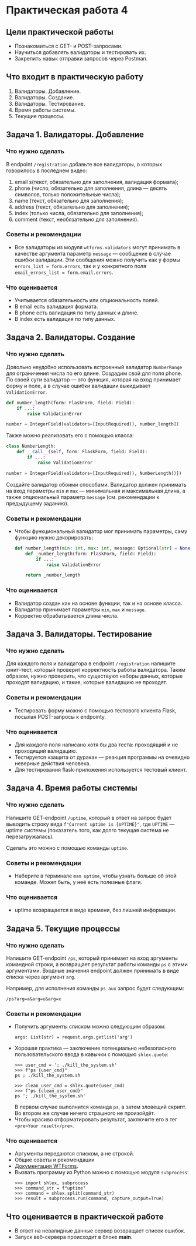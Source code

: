 # Практическая работа 4
## Цели практической работы
- Познакомиться с GET- и POST-запросами.
- Научиться добавлять валидаторы и тестировать их.
- Закрепить навык отправки запросов через Postman.

## Что входит в практическую работу
1. Валидаторы. Добавление.
2. Валидаторы. Создание.
3. Валидаторы. Тестирование.
4. Время работы системы.
5. Текущие процессы.

## Задача 1. Валидаторы. Добавление
### Что нужно сделать
В endpoint `/registration` добавьте все валидаторы, о которых говорилось в последнем видео:

1) email s(текст, обязательно для заполнения, валидация формата);
2) phone (число, обязательно для заполнения, длина — десять символов, только положительные числа);
3) name (текст, обязательно для заполнения);
4) address (текст, обязательно для заполнения);
5) index (только числа, обязательно для заполнения);
6) comment (текст, необязательно для заполнения).
### Советы и рекомендации
- Все валидаторы из модуля `wtforms.validators` могут принимать в качестве аргумента параметр `message` — сообщение в случае ошибки валидации. Эти сообщения можно получить как у формы `errors_list = form.errors`, так и у конкретного поля `email_errors_list = form.email.errors`.
### Что оценивается
- Учитывается обязательность или опциональность полей.
- В email есть валидация формата.
- В phone есть валидация по типу данных и длине.
- В index есть валидация по типу данных.

## Задача 2. Валидаторы. Создание
### Что нужно сделать
Довольно неудобно использовать встроенный валидатор `NumberRange` для ограничения числа по его длине. Создадим свой для поля phone.<br>
По своей сути валидатор — это функция, которая на вход принимает форму и поле, а в случае ошибки валидации выкидывает `ValidationError`.

```python
def number_length(form: FlaskForm, field: Field):
    if ...:
        raise ValidationError

number = IntegerField(validators=[InputRequired(), number_length])
```

Также можно реализовать его с помощью класса:

```python
class NumberLength:
    def __call__(self, form: FlaskForm, field: Field):
        if ...:
            raise ValidationError

number = IntegerField(validators=[InputRequired(), NumberLength()])
```

Создайте валидатор обоими способами. Валидатор должен принимать на вход параметры `min` и `max` — минимальная и максимальная длина, а также опциональный параметр `message` (см. рекомендации к предыдущему заданию).
### Советы и рекомендации
- Чтобы функциональный валидатор мог принимать параметры, саму функцию нужно декорировать:
    ```python
    def number_length(min: int, max: int, message: Optional[str] = None):
        def _number_length(form: FlaskForm, field: Field):
            if ...:
                raise ValidationError
    
        return _number_length
    ```

### Что оценивается
- Валидатор создан как на основе функции, так и на основе класса.
- Валидатор принимает параметры `min`, `max` и `message`.
- Корректно обрабатывается длина числа.

## Задача 3. Валидаторы. Тестирование
### Что нужно сделать
Для каждого поля и валидатора в endpoint `/registration` напишите юнит-тест, который проверит корректность работы валидатора. Таким образом, нужно проверить, что существуют наборы данных, которые проходят валидацию, и такие, которые валидацию не проходят.
### Советы и рекомендации
- Тестировать форму можно с помощью тестового клиента Flask, посылая POST-запросы к endpointу.
### Что оценивается
- Для каждого поля написано хотя бы два теста: проходящий и не проходящий валидацию.
- Тестируется «защита от дурака» — реакция программы на очевидно неверные действия человека.
- Для тестирования flask-приложения используется тестовый клиент.

## Задача 4. Время работы системы
### Что нужно сделать
Напишите GET-endpoint `/uptime`, который в ответ на запрос будет выводить строку вида `f"Current uptime is {UPTIME}"`, где `UPTIME` — uptime системы (показатель того, как долго текущая система не перезагружалась).

Сделать это можно с помощью команды `uptime`. 
### Советы и рекомендации
- Наберите в терминале `man uptime`, чтобы узнать больше об этой команде. Может быть, у неё есть полезные флаги.
### Что оценивается
- uptime возвращается в виде времени, без лишней информации.
## Задача 5. Текущие процессы
### Что нужно сделать
Напишите GET-endpoint `/ps`, который принимает на вход аргументы командной строки, а возвращает результат работы команды `ps` с этими аргументами. 
Входные значения endpoint должен принимать в виде списка через аргумент `arg`.

Например, для исполнения команды `ps aux` запрос будет следующим:

`/ps?arg=a&arg=u&arg=x`
### Советы и рекомендации
- Получить аргументы списком можно следующим образом:
    ```
    args: List[str] = request.args.getlist('arg')
    ```
- Хорошая практика — заключение потенциально небезопасного пользовательского ввода в кавычки с помощью `shlex.quote`:
    ```jupyterpython
    >>> user_cmd = '; ./kill_the_system.sh'
    >>> f"ps {user_cmd}"
    ps ; ./kill_the_system.sh
    
    >>> clean_user_cmd = shlex.quote(user_cmd)
    >>> f"ps {clean_user_cmd}"
    ps '; ./kill_the_system.sh'
    ```
    В первом случае выполнится команда `ps`, а затем зловещий скрипт.<br>
    Во втором же случае ничего страшного не произойдёт.
- Чтобы красиво отформатировать результат, заключите его в тег <br>`<pre>Your result</pre>`.
### Что оценивается
- Аргументы передаются списком, а не строкой.
- Общие советы и рекомендации
- [Документация WTForms](https://wtforms.readthedocs.io/en/3.0.x/).
- Вызвать программу из Python можно с помощью модуля `subprocess`:
    ```jupyterpython
    >>> import shlex, subprocess
    >>> command_str = f"uptime"
    >>> command = shlex.split(command_str)
    >>> result = subprocess.run(command, capture_output=True)
    ```

## Что оценивается в практической работе
- В ответ на невалидные данные сервер возвращает список ошибок.
- Запуск веб-сервера происходит в блоке __main__.
